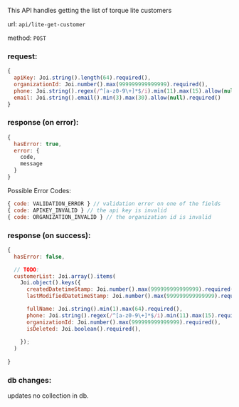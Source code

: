 This API handles getting the list of torque lite customers

url: `api/lite-get-customer`

method: `POST`

### request: 
```js
{
  apiKey: Joi.string().length(64).required(),
  organizationId: Joi.number().max(999999999999999).required(),
  phone: Joi.string().regex(/^[a-z0-9\+]*$/i).min(11).max(15).allow(null).required(),
  email: Joi.string().email().min(3).max(30).allow(null).required()
}
```

### response (on error):
```js
{
  hasError: true,
  error: {
    code,
    message
  }
}
```

Possible Error Codes:
```js
{ code: VALIDATION_ERROR } // validation error on one of the fields
{ code: APIKEY_INVALID } // the api key is invalid
{ code: ORGANIZATION_INVALID } // the organization id is invalid
```

### response (on success):
```js
{
  hasError: false,

  // TODO:
  customerList: Joi.array().items(
    Joi.object().keys({
      createdDatetimeStamp: Joi.number().max(999999999999999).required(),
      lastModifiedDatetimeStamp: Joi.number().max(999999999999999).required(),

      fullName: Joi.string().min(1).max(64).required(),
      phone: Joi.string().regex(/^[a-z0-9\+]*$/i).min(11).max(15).required(),
      organizationId: Joi.number().max(999999999999999).required(),
      isDeleted: Joi.boolean().required(),
      
    });
  )
  
}
```

### db changes:
updates no collection in db.